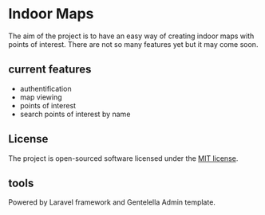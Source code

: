 # Indoor Maps
The aim of the project is to have an easy way of creating indoor maps with points of interest.
There are not so many features yet but it may come soon.

## current features
- authentification
- map viewing
- points of interest
- search points of interest by name

## License
The project is open-sourced software licensed under the [MIT license](http://opensource.org/licenses/MIT).

## tools
Powered by Laravel framework and Gentelella Admin template.
